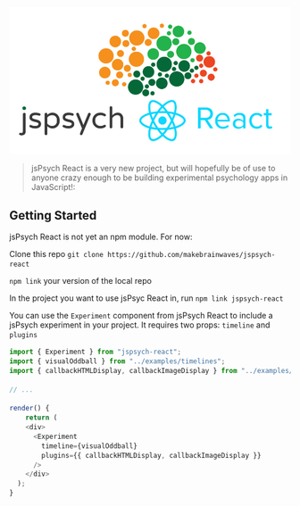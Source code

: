 <!-- Logo -->
<p align="center">
    <img src="/jspsych-react-logo.jpg">
</p>

> jsPsych React is a very new project, but will hopefully be of use to anyone crazy enough to be building experimental psychology apps in JavaScript!:

## Getting Started

jsPsych React is not yet an npm module. For now:

Clone this repo
`git clone https://github.com/makebrainwaves/jspsych-react`

`npm link` your version of the local repo

In the project you want to use jsPsyc React in, run `npm link jspsych-react`

You can use the `Experiment` component from jsPsych React to include a jsPsych experiment in your project. It requires two props: `timeline` and `plugins`

```javascript
import { Experiment } from "jspsych-react";
import { visualOddball } from "../examples/timelines";
import { callbackHTMLDisplay, callbackImageDisplay } from "../examples/plugins";

// ...

render() {
    return (
    <div>
      <Experiment
        timeline={visualOddball}
        plugins={{ callbackHTMLDisplay, callbackImageDisplay }}
      />
    </div>
  );
}
```
